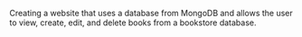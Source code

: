 Creating a website that uses a database from MongoDB and allows the user to view, create, edit, and delete books from a bookstore database.
